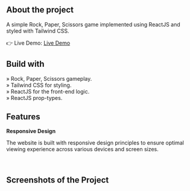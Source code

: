 <h2>About the project</h2>

<p>A simple Rock, Paper, Scissors game implemented using ReactJS and styled with Tailwind CSS.</p>

👉 Live Demo: <a href='https://main.dkm9e3jra1ab5.amplifyapp.com/'>Live Demo</a>

<h2>Build with</h2>

» Rock, Paper, Scissors gameplay.<br>
» Tailwind CSS for styling.<br>
» ReactJS for the front-end logic.<br>
» ReactJS prop-types.

<h2>Features</h2>
<b>Responsive Design</b>
<p>The website is built with responsive design principles to ensure optimal viewing experience across various devices and screen sizes. </p>
<br>

<h2>Screenshots of the Project</h2>

